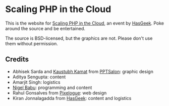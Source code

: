 Scaling PHP in the Cloud
========================

This is the website for [Scaling PHP in the Cloud][], an event by [HasGeek][].
Poke around the source and be entertained.

The source is BSD-licensed, but the graphics are not. Please don't use them
without permission.

Credits
-------

* Abhisek Sarda and [Kaustubh Kamat][] from [PPTSalon][]: graphic design
* Aditya Sengupta: content
* Amarjit Singh: logistics
* [Nigel Babu][]: programming and content
* Rahul Gonsalves from [Pixelogue][]: web design
* Kiran Jonnalagadda from [HasGeek][]: content and logistics

[Scaling PHP in the Cloud]: http://phpcloud.hasgeek.in
[HasGeek]: http://hasgeek.in
[PPTSalon]: http://pptsalon.com
[Kaustubh Kamat]: http://cargocollective.com/kostube
[Pixelogue]: http://pixelogue.in
[Nigel Babu]: http://nigelb.me
